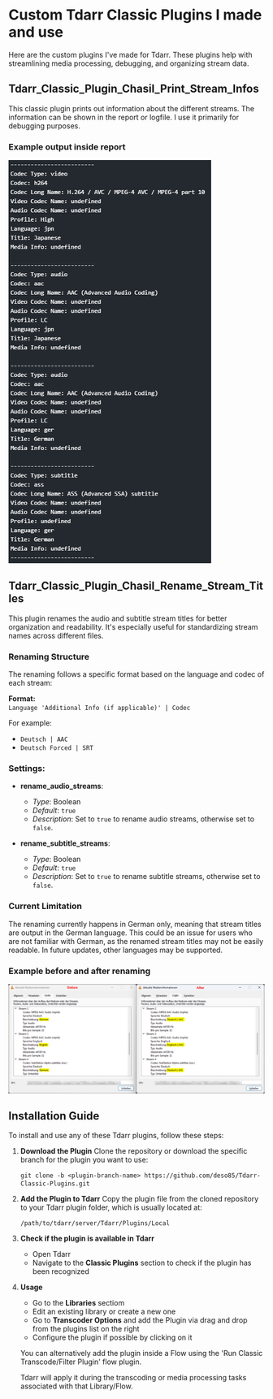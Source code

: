 
# Custom Tdarr Classic Plugins I made and use
Here are the custom plugins I've made for Tdarr. These plugins help with streamlining media processing, debugging, and organizing stream data.

## Tdarr_Classic_Plugin_Chasil_Print_Stream_Infos
This classic plugin prints out information about the different streams. The information can be shown in the report or logfile. I use it primarily for debugging purposes.

### Example output inside report
![Example output inside report](./img/print_stream_infos_example.png)

## Tdarr_Classic_Plugin_Chasil_Rename_Stream_Titles
This plugin renames the audio and subtitle stream titles for better organization and readability. It's especially useful for standardizing stream names across different files.

### Renaming Structure
The renaming follows a specific format based on the language and codec of each stream:

**Format:**  
`Language 'Additional Info (if applicable)' | Codec`

For example:
- `Deutsch | AAC`
- `Deutsch Forced | SRT`

### Settings:
- **rename_audio_streams**:  
  - *Type*: Boolean  
  - *Default*: `true`  
  - *Description*: Set to `true` to rename audio streams, otherwise set to `false`.
  
- **rename_subtitle_streams**:  
  - *Type*: Boolean  
  - *Default*: `true`  
  - *Description*: Set to `true` to rename subtitle streams, otherwise set to `false`.

### Current Limitation
The renaming currently happens in German only, meaning that stream titles are output in the German language. This could be an issue for users who are not familiar with German, as the renamed stream titles may not be easily readable. In future updates, other languages may be supported.

### Example before and after renaming

![Example before and after renaming](./img/rename_stream_titles_example.png)

## Installation Guide

To install and use any of these Tdarr plugins, follow these steps:

1. **Download the Plugin**
   Clone the repository or download the specific branch for the plugin you want to use:
   ```
   git clone -b <plugin-branch-name> https://github.com/deso85/Tdarr-Classic-Plugins.git
   ```

2. **Add the Plugin to Tdarr**
   Copy the plugin file from the cloned repository to your Tdarr plugin folder, which is usually located at:
   ```
   /path/to/tdarr/server/Tdarr/Plugins/Local
   ```

3. **Check if the plugin is available in Tdarr**
   - Open Tdarr
   - Navigate to the **Classic Plugins** section to check if the plugin has been recognized

4. **Usage**
   - Go to the **Libraries** sectiom
   - Edit an existing library or create a new one
   - Go to **Transcoder Options** and add the Plugin via drag and drop from the plugins list on the right
   - Configure the plugin if possible by clicking on it
   
   You can alternatively add the plugin inside a Flow using the 'Run Classic Transcode/Filter Plugin' flow plugin.
   
   Tdarr will apply it during the transcoding or media processing tasks associated with that Library/Flow.